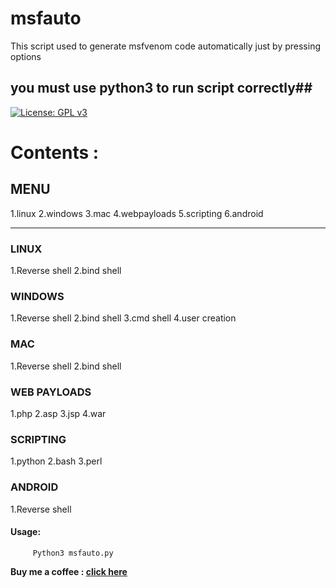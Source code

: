 # msfauto
This script used to generate msfvenom code automatically just by pressing options
## you must use python3 to run script correctly##
[![License: GPL v3](https://img.shields.io/badge/License-GPLv3-blue.svg)](https://github.com/rahul1996pp/msfauto/blob/master/LICENSE)
# **Contents :**
## **MENU**
1.linux
2.windows
3.mac
4.webpayloads
5.scripting
6.android

------------

### **LINUX**
1.Reverse shell
2.bind shell

### **WINDOWS**
1.Reverse shell
2.bind shell
3.cmd shell 
4.user creation

### **MAC**
1.Reverse shell
2.bind shell

### **WEB PAYLOADS**
1.php
2.asp
3.jsp
4.war

###  **SCRIPTING**
1.python
2.bash
3.perl

### **ANDROID**
1.Reverse shell

#### **Usage:**
         
		 Python3 msfauto.py

**Buy me a coffee : [click here](https://www.paypal.me/RahulPujari "Pay")**
